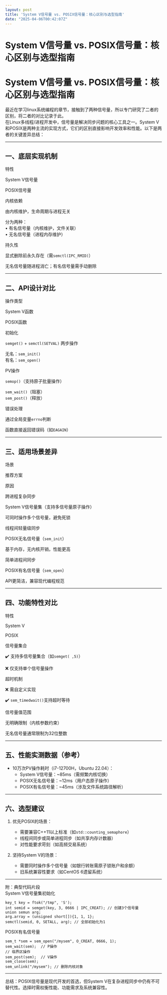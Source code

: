 ```yaml
---
layout: post
title: 'System V信号量 vs. POSIX信号量：核心区别与选型指南'
date: "2025-04-06T00:42:07Z"
---
```

System V信号量 vs. POSIX信号量：核心区别与选型指南
==================================

System V信号量 vs. POSIX信号量：核心区别与选型指南
==================================

最近在学习linux系统编程的章节，接触到了两种信号量，所以专门研究了二者的区别，将二者的对比记录于此。  
在Linux多线程/进程开发中，信号量是解决同步问题的核心工具之一。System V和POSIX是两种主流的实现方式，它们的区别直接影响开发效率和性能。以下是两者的关键差异总结：

* * *

一、底层实现机制
--------

特性

System V信号量

POSIX信号量

内核依赖

由内核维护，生命周期与进程无关

分为两种：  
• 有名信号量（内核维护，文件关联）  
• 无名信号量（进程内存维护）

持久性

显式删除前永久存在（需`semctl(IPC_RMID)`）

无名信号量随进程消亡；有名信号量需手动删除

* * *

二、API设计对比
---------

操作类型

System V函数

POSIX函数

初始化

`semget()` + `semctl(SETVAL)` 两步操作

无名：`sem_init()`  
有名：`sem_open()`

PV操作

`semop()`（支持原子批量操作）

`sem_wait()`（阻塞）  
`sem_post()`（释放）

错误处理

通过全局变量`errno`判断

函数直接返回错误码（如`EAGAIN`）

* * *

三、适用场景差异
--------

场景

推荐方案

原因

跨进程复杂同步

System V信号量集（支持多信号量原子操作）

可同时操作多个信号量，避免死锁

线程间轻量级同步

POSIX无名信号量（`sem_init`）

基于内存，无内核开销，性能更高

简单进程间同步

POSIX有名信号量（`sem_open`）

API更简洁，兼容现代编程规范

* * *

四、功能特性对比
--------

特性

System V

POSIX

信号量集合

✔️ 支持多信号量集合（如`semget( ,5)`）

❌ 仅支持单个信号量操作

超时机制

❌ 需自定义实现

✔️ `sem_timedwait()`支持超时等待

信号量值范围

无明确限制（内核参数约束）

无名信号量通常限制为32位整数

* * *

五、性能实测数据（参考）
------------

*   10万次PV操作耗时（i7-12700H，Ubuntu 22.04）：
    *   System V信号量：~85ms（需频繁内核切换）
    *   POSIX无名信号量：~12ms（用户态原子操作）
    *   POSIX有名信号量：~45ms（涉及文件系统路径解析）

* * *

六、选型建议
------

1.  优先POSIX的场景：
    
    *   需要兼容C++11以上标准（如`std::counting_semaphore`）
    *   线程间同步或简单进程同步（如共享内存计数器）
    *   对性能要求苛刻（如高频交易系统）
2.  坚持System V的场景：
    
    *   需要同时操作多个信号量（如银行转账需原子锁账户和余额）
    *   旧系统兼容性要求（如CentOS 6遗留系统）

* * *

附：典型代码片段  
System V信号量集初始化

    key_t key = ftok("/tmp", 'S');
    int semid = semget(key, 3, 0666 | IPC_CREAT); // 创建3个信号量 
    union semun arg;
    arg.array = (unsigned short[]){1, 1, 1}; 
    semctl(semid, 0, SETALL, arg); // 全部初始化为1 
    

POSIX有名信号量

    sem_t *sem = sem_open("/mysem", O_CREAT, 0666, 1); 
    sem_wait(sem);  // P操作 
    // 临界区操作 
    sem_post(sem);  // V操作 
    sem_close(sem);
    sem_unlink("/mysem"); // 删除内核对象 
    

* * *

总结：POSIX信号量是现代开发的首选，但System V在复杂进程同步中仍有不可替代性。选择时需权衡性能、功能需求及系统兼容性。